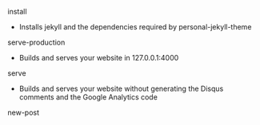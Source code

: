 install
  - Installs jekyll and the dependencies required by personal-jekyll-theme

serve-production
  - Builds and serves your website in 127.0.0.1:4000

serve
  - Builds and serves your website without generating the Disqus comments and the Google Analytics code

new-post <title>
  - Creates a new post under \_posts

generate-category
  - Generate all the categories that are used in the \_posts

generate-tag
  - Generate all the tags that are used in the \_posts

integrate-personal
  - Integrates the latest bug fixes and new features from personal-jekyll-theme repository.
  Make sure to read [this](https://github.com/PanosSakkos/personal-jekyll-theme/wiki/Integrating-latest-bug-fixes-and-features-into-your-past-fork) before using it.
